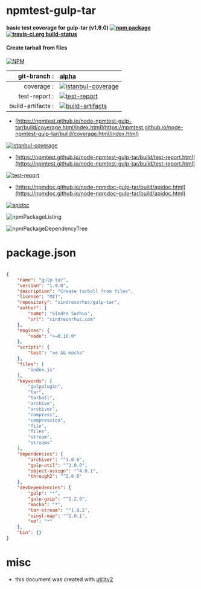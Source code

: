 # npmtest-gulp-tar

#### basic test coverage for  gulp-tar (v1.9.0)  [![npm package](https://img.shields.io/npm/v/npmtest-gulp-tar.svg?style=flat-square)](https://www.npmjs.org/package/npmtest-gulp-tar) [![travis-ci.org build-status](https://api.travis-ci.org/npmtest/node-npmtest-gulp-tar.svg)](https://travis-ci.org/npmtest/node-npmtest-gulp-tar)

#### Create tarball from files

[![NPM](https://nodei.co/npm/gulp-tar.png?downloads=true&downloadRank=true&stars=true)](https://www.npmjs.com/package/gulp-tar)

| git-branch : | [alpha](https://github.com/npmtest/node-npmtest-gulp-tar/tree/alpha)|
|--:|:--|
| coverage : | [![istanbul-coverage](https://npmtest.github.io/node-npmtest-gulp-tar/build/coverage.badge.svg)](https://npmtest.github.io/node-npmtest-gulp-tar/build/coverage.html/index.html)|
| test-report : | [![test-report](https://npmtest.github.io/node-npmtest-gulp-tar/build/test-report.badge.svg)](https://npmtest.github.io/node-npmtest-gulp-tar/build/test-report.html)|
| build-artifacts : | [![build-artifacts](https://npmtest.github.io/node-npmtest-gulp-tar/glyphicons_144_folder_open.png)](https://github.com/npmtest/node-npmtest-gulp-tar/tree/gh-pages/build)|

- [https://npmtest.github.io/node-npmtest-gulp-tar/build/coverage.html/index.html](https://npmtest.github.io/node-npmtest-gulp-tar/build/coverage.html/index.html)

[![istanbul-coverage](https://npmtest.github.io/node-npmtest-gulp-tar/build/screenCapture.buildCi.browser.%252Ftmp%252Fbuild%252Fcoverage.lib.html.png)](https://npmtest.github.io/node-npmtest-gulp-tar/build/coverage.html/index.html)

- [https://npmtest.github.io/node-npmtest-gulp-tar/build/test-report.html](https://npmtest.github.io/node-npmtest-gulp-tar/build/test-report.html)

[![test-report](https://npmtest.github.io/node-npmtest-gulp-tar/build/screenCapture.buildCi.browser.%252Ftmp%252Fbuild%252Ftest-report.html.png)](https://npmtest.github.io/node-npmtest-gulp-tar/build/test-report.html)

- [https://npmdoc.github.io/node-npmdoc-gulp-tar/build/apidoc.html](https://npmdoc.github.io/node-npmdoc-gulp-tar/build/apidoc.html)

[![apidoc](https://npmdoc.github.io/node-npmdoc-gulp-tar/build/screenCapture.buildCi.browser.%252Ftmp%252Fbuild%252Fapidoc.html.png)](https://npmdoc.github.io/node-npmdoc-gulp-tar/build/apidoc.html)

![npmPackageListing](https://npmtest.github.io/node-npmtest-gulp-tar/build/screenCapture.npmPackageListing.svg)

![npmPackageDependencyTree](https://npmtest.github.io/node-npmtest-gulp-tar/build/screenCapture.npmPackageDependencyTree.svg)



# package.json

```json

{
    "name": "gulp-tar",
    "version": "1.9.0",
    "description": "Create tarball from files",
    "license": "MIT",
    "repository": "sindresorhus/gulp-tar",
    "author": {
        "name": "Sindre Sorhus",
        "url": "sindresorhus.com"
    },
    "engines": {
        "node": ">=0.10.0"
    },
    "scripts": {
        "test": "xo && mocha"
    },
    "files": [
        "index.js"
    ],
    "keywords": [
        "gulpplugin",
        "tar",
        "tarball",
        "archive",
        "archiver",
        "compress",
        "compression",
        "file",
        "files",
        "stream",
        "streams"
    ],
    "dependencies": {
        "archiver": "^1.0.0",
        "gulp-util": "^3.0.0",
        "object-assign": "^4.0.1",
        "through2": "^2.0.0"
    },
    "devDependencies": {
        "gulp": "*",
        "gulp-gzip": "^1.2.0",
        "mocha": "*",
        "tar-stream": "^1.0.2",
        "vinyl-map": "^1.0.1",
        "xo": "*"
    },
    "bin": {}
}
```



# misc
- this document was created with [utility2](https://github.com/kaizhu256/node-utility2)

